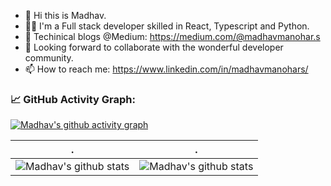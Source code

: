 - 👋 Hi this is Madhav.
- 👨‍💻 I'm a Full stack developer skilled in React, Typescript and Python.
- 📝 Techinical blogs @Medium: https://medium.com/@madhavmanohar.s
- 👯 Looking forward to collaborate with the wonderful developer community.
- 📫 How to reach me: https://www.linkedin.com/in/madhavmanohars/




<!--   GitHub stats graph -->
### 📈 GitHub Activity Graph:
[![Madhav's github activity graph](https://github-readme-activity-graph.cyclic.app/graph?username=madhavms&theme=github-compact)](https://github.com/madhavms/github-readme-activity-graph)

| .                                                                                                                                       | .                                                                                                                         |
|-----------------------------------------------------------------------------------------------------------------------------------------|---------------------------------------------------------------------------------------------------------------------------|
| ![Madhav's github stats](https://github-readme-stats.vercel.app/api?username=madhavms&show_icons=true&theme=radical&include_all_commits=true)| ![Madhav's github stats](https://github-readme-streak-stats.herokuapp.com/?user=madhavms) |


